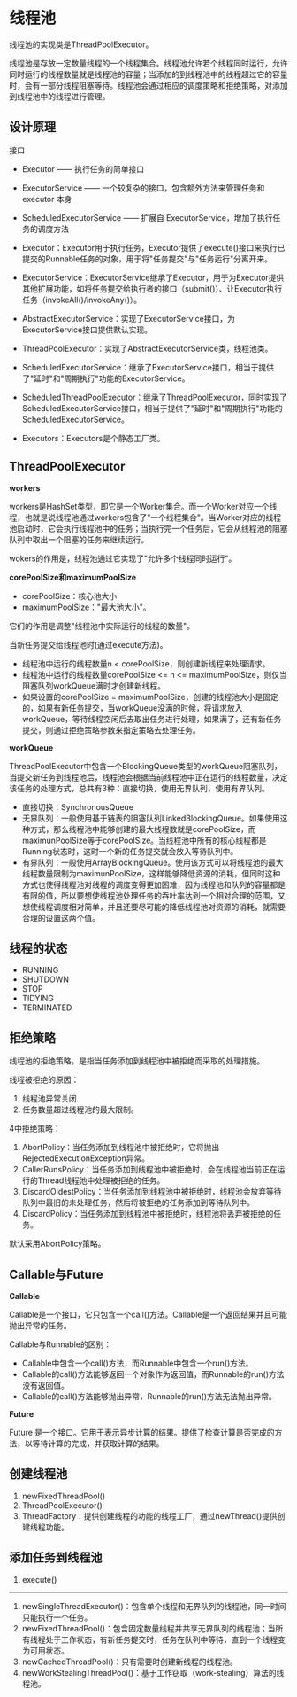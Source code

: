 # 线程池

线程池的实现类是ThreadPoolExecutor。

线程池是存放一定数量线程的一个线程集合。线程池允许若个线程同时运行，允许同时运行的线程数量就是线程池的容量；当添加的到线程池中的线程超过它的容量时，会有一部分线程阻塞等待。线程池会通过相应的调度策略和拒绝策略，对添加到线程池中的线程进行管理。

## 设计原理

接口

- Executor —— 执行任务的简单接口
- ExecutorService —— 一个较复杂的接口，包含额外方法来管理任务和 executor 本身
- ScheduledExecutorService —— 扩展自 ExecutorService，增加了执行任务的调度方法

- Executor：Executor用于执行任务，Executor提供了execute()接口来执行已提交的Runnable任务的对象，用于将"任务提交"与"任务运行"分离开来。
- ExecutorService：ExecutorService继承了Executor，用于为Executor提供其他扩展功能，如将任务提交给执行者的接口（submit()）、让Executor执行任务（invokeAll()/invokeAny()）。
- AbstractExecutorService：实现了ExecutorService接口，为ExecutorService接口提供默认实现。
- ThreadPoolExecutor：实现了AbstractExecutorService类，线程池类。
- ScheduledExecutorService：继承了ExecutorService接口，相当于提供了"延时"和"周期执行"功能的ExecutorService。
- ScheduledThreadPoolExecutor：继承了ThreadPoolExecutor，同时实现了ScheduledExecutorService接口，相当于提供了"延时"和"周期执行"功能的ScheduledExecutorService。
- Executors：Executors是个静态工厂类。

## ThreadPoolExecutor

**workers**

workers是HashSet<Work>类型，即它是一个Worker集合。而一个Worker对应一个线程，也就是说线程池通过workers包含了"一个线程集合"。当Worker对应的线程池启动时，它会执行线程池中的任务；当执行完一个任务后，它会从线程池的阻塞队列中取出一个阻塞的任务来继续运行。

wokers的作用是，线程池通过它实现了"允许多个线程同时运行"。

**corePoolSize和maximumPoolSize**

- corePoolSize：核心池大小
- maximumPoolSize："最大池大小"。

它们的作用是调整"线程池中实际运行的线程的数量"。

当新任务提交给线程池时(通过execute方法)。

- 线程池中运行的线程数量n < corePoolSize，则创建新线程来处理请求。
- 线程池中运行的线程数量corePoolSize <= n <= maximumPoolSize，则仅当阻塞队列workQueue满时才创建新线程。
- 如果设置的corePoolSize = maximumPoolSize，创建的线程池大小是固定的，如果有新任务提交，当workQueue没满的时候，将请求放入workQueue，等待线程空闲后去取出任务进行处理，如果满了，还有新任务提交，则通过拒绝策略参数来指定策略去处理任务。

**workQueue**

ThreadPoolExecutor中包含一个BlockingQueue类型的workQueue阻塞队列，当提交新任务到线程池后，线程池会根据当前线程池中正在运行的线程数量，决定该任务的处理方式，总共有3种：直接切换，使用无界队列，使用有界队列。

- 直接切换：SynchronousQueue
- 无界队列：一般使用基于链表的阻塞队列LinkedBlockingQueue。如果使用这种方式，那么线程池中能够创建的最大线程数就是corePoolSize，而maximunPoolSize等于corePoolSize。当线程池中所有的核心线程都是Running状态时，这时一个新的任务提交就会放入等待队列中。
- 有界队列：一般使用ArrayBlockingQueue。使用该方式可以将线程池的最大线程数量限制为maximunPoolSize，这样能够降低资源的消耗，但同时这种方式也使得线程池对线程的调度变得更加困难，因为线程池和队列的容量都是有限的值，所以要想使线程池处理任务的吞吐率达到一个相对合理的范围，又想使线程调度相对简单，并且还要尽可能的降低线程池对资源的消耗，就需要合理的设置这两个值。

## 线程的状态

- RUNNING
- SHUTDOWN
- STOP
- TIDYING
- TERMINATED

## 拒绝策略

线程池的拒绝策略，是指当任务添加到线程池中被拒绝而采取的处理措施。

线程被拒绝的原因：

1. 线程池异常关闭
2. 任务数量超过线程池的最大限制。

4中拒绝策略：

1. AbortPolicy：当任务添加到线程池中被拒绝时，它将抛出RejectedExecutionException异常。
2. CallerRunsPolicy：当任务添加到线程池中被拒绝时，会在线程池当前正在运行的Thread线程池中处理被拒绝的任务。
3. DiscardOldestPolicy：当任务添加到线程池中被拒绝时，线程池会放弃等待队列中最旧的未处理任务，然后将被拒绝的任务添加到等待队列中。
4. DiscardPolicy：当任务添加到线程池中被拒绝时，线程池将丢弃被拒绝的任务。

默认采用AbortPolicy策略。

## Callable与Future

**Callable**

Callable是一个接口，它只包含一个call()方法。Callable是一个返回结果并且可能抛出异常的任务。

Callable与Runnable的区别：
- Callable中包含一个call()方法，而Runnable中包含一个run()方法。
- Callable的call()方法能够返回一个对象作为返回值，而Runnable的run()方法没有返回值。
- Callable的call()方法能够抛出异常，Runnable的run()方法无法抛出异常。

**Future**

Future 是一个接口。它用于表示异步计算的结果。提供了检查计算是否完成的方法，以等待计算的完成，并获取计算的结果。

## 创建线程池

1. newFixedThreadPool()
2. ThreadPoolExecutor()
3. ThreadFactory：提供创建线程的功能的线程工厂，通过newThread()提供创建线程功能。

## 添加任务到线程池

1. execute()

---

1. newSingleThreadExecutor()：包含单个线程和无界队列的线程池，同一时间只能执行一个任务。
2. newFixedThreadPool()：包含固定数量线程并共享无界队列的线程池；当所有线程处于工作状态，有新任务提交时，任务在队列中等待，直到一个线程变为可用状态。
3. newCachedThreadPool()：只有需要时创建新线程的线程池。
4. newWorkStealingThreadPool()：基于工作窃取（work-stealing）算法的线程池。